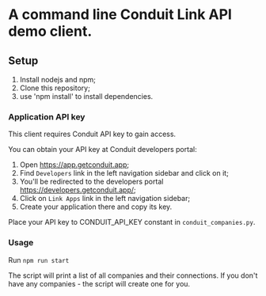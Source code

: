 # A command line Conduit Link API demo client.

## Setup

1. Install nodejs and npm;
2. Clone this repository;
3. use 'npm install' to install dependencies.

### Application API key

This client requires Conduit API key to gain access.

You can obtain your API key at Conduit developers portal:
1. Open https://app.getconduit.app;
2. Find `Developers` link in the left navigation sidebar and click on it;
3. You'll be redirected to the developers portal https://developers.getconduit.app/;
4. Click on `Link Apps` link in the left navigation sidebar;
5. Create your application there and copy its key.

Place your API key to CONDUIT_API_KEY constant in `conduit_companies.py`.

### Usage

Run `npm run start`

The script will print a list of all companies and their connections.
If you don't have any companies - the script will create one for you.

